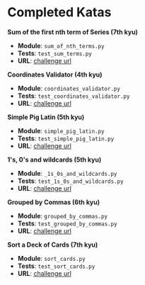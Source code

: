
# Completed Katas

**Sum of the first nth term of Series (7th kyu)**

- **Module**: `sum_of_nth_terms.py`
- **Tests**: `test_sum_terms.py`
- **URL**: [challenge url](http://www.codewars.com/kata/sum-of-the-first-nth-term-of-series/train/python)

**Coordinates Validator (4th kyu)**

- **Module**: `coordinates_validator.py`
- **Tests**: `test_coordinates_validator.py`
- **URL**: [challenge url](https://www.codewars.com/kata/coordinates-validator)

**Simple Pig Latin (5th kyu)**

- **Module**: `simple_pig_latin.py`
- **Tests**: `test_simple_pig_latin.py`
- **URL**: [challenge url](https://www.codewars.com/kata/simple-pig-latin)

**1's, 0's and wildcards (5th kyu)**

- **Module**: `_1s_0s_and_wildcards.py`
- **Tests**: `test_1s_0s_and_wildcards.py`
- **URL**: [challenge url](https://www.codewars.com/kata/1-s-0-s-and-wildcards)

**Grouped by Commas (6th kyu)**

- **Module**: `grouped_by_commas.py`
- **Tests**: `test_grouped_by_commas.py`
- **URL**: [challenge url](https://www.codewars.com/kata/grouped-by-commas)

**Sort a Deck of Cards (7th kyu)**

- **Module**: `sort_cards.py`
- **Tests**: `test_sort_cards.py`
- **URL**: [challenge url](https://www.codewars.com/kata/sort-deck-of-cards/train/python)
